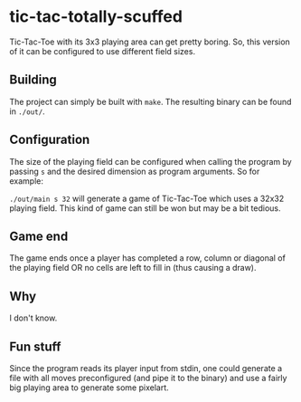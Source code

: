 # tic-tac-totally-scuffed

Tic-Tac-Toe with its 3x3 playing area can get pretty boring. So, this version of it can be configured to use different field sizes.

## Building

The project can simply be built with `make`. The resulting binary can be found in `./out/`.

## Configuration

The size of the playing field can be configured when calling the program by passing `s` and the desired dimension as program arguments. So for example:

`./out/main s 32` will generate a game of Tic-Tac-Toe which uses a 32x32 playing field. This kind of game can still be won but may be a bit tedious.

## Game end

The game ends once a player has completed a row, column or diagonal of the playing field OR no cells are left to fill in (thus causing a draw).

## Why

I don't know.

## Fun stuff

Since the program reads its player input from stdin, one could generate a file with all moves preconfigured (and pipe it to the binary) and use a fairly big playing area to generate some pixelart.
